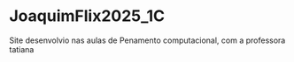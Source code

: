 # JoaquimFlix2025_1C
Site desenvolvio nas aulas de Penamento computacional, com a professora tatiana
